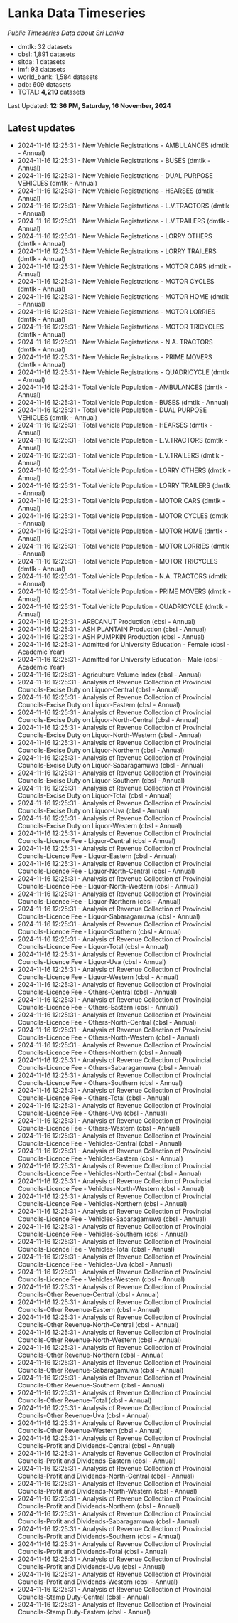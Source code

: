 # Lanka Data Timeseries
*Public Timeseries Data about Sri Lanka*

* dmtlk: 32 datasets
* cbsl: 1,891 datasets
* sltda: 1 datasets
* imf: 93 datasets
* world_bank: 1,584 datasets
* adb: 609 datasets
* TOTAL: **4,210** datasets

Last Updated: **12:36 PM, Saturday, 16 November, 2024**

## Latest updates

* 2024-11-16 12:25:31 - New Vehicle Registrations - AMBULANCES (dmtlk - Annual)
* 2024-11-16 12:25:31 - New Vehicle Registrations - BUSES (dmtlk - Annual)
* 2024-11-16 12:25:31 - New Vehicle Registrations - DUAL PURPOSE VEHICLES (dmtlk - Annual)
* 2024-11-16 12:25:31 - New Vehicle Registrations - HEARSES (dmtlk - Annual)
* 2024-11-16 12:25:31 - New Vehicle Registrations - L.V.TRACTORS (dmtlk - Annual)
* 2024-11-16 12:25:31 - New Vehicle Registrations - L.V.TRAILERS (dmtlk - Annual)
* 2024-11-16 12:25:31 - New Vehicle Registrations - LORRY OTHERS (dmtlk - Annual)
* 2024-11-16 12:25:31 - New Vehicle Registrations - LORRY TRAILERS (dmtlk - Annual)
* 2024-11-16 12:25:31 - New Vehicle Registrations - MOTOR CARS (dmtlk - Annual)
* 2024-11-16 12:25:31 - New Vehicle Registrations - MOTOR CYCLES (dmtlk - Annual)
* 2024-11-16 12:25:31 - New Vehicle Registrations - MOTOR HOME (dmtlk - Annual)
* 2024-11-16 12:25:31 - New Vehicle Registrations - MOTOR LORRIES (dmtlk - Annual)
* 2024-11-16 12:25:31 - New Vehicle Registrations - MOTOR TRICYCLES (dmtlk - Annual)
* 2024-11-16 12:25:31 - New Vehicle Registrations - N.A. TRACTORS (dmtlk - Annual)
* 2024-11-16 12:25:31 - New Vehicle Registrations - PRIME MOVERS (dmtlk - Annual)
* 2024-11-16 12:25:31 - New Vehicle Registrations - QUADRICYCLE (dmtlk - Annual)
* 2024-11-16 12:25:31 - Total Vehicle Population - AMBULANCES (dmtlk - Annual)
* 2024-11-16 12:25:31 - Total Vehicle Population - BUSES (dmtlk - Annual)
* 2024-11-16 12:25:31 - Total Vehicle Population - DUAL PURPOSE VEHICLES (dmtlk - Annual)
* 2024-11-16 12:25:31 - Total Vehicle Population - HEARSES (dmtlk - Annual)
* 2024-11-16 12:25:31 - Total Vehicle Population - L.V.TRACTORS (dmtlk - Annual)
* 2024-11-16 12:25:31 - Total Vehicle Population - L.V.TRAILERS (dmtlk - Annual)
* 2024-11-16 12:25:31 - Total Vehicle Population - LORRY OTHERS (dmtlk - Annual)
* 2024-11-16 12:25:31 - Total Vehicle Population - LORRY TRAILERS (dmtlk - Annual)
* 2024-11-16 12:25:31 - Total Vehicle Population - MOTOR CARS (dmtlk - Annual)
* 2024-11-16 12:25:31 - Total Vehicle Population - MOTOR CYCLES (dmtlk - Annual)
* 2024-11-16 12:25:31 - Total Vehicle Population - MOTOR HOME (dmtlk - Annual)
* 2024-11-16 12:25:31 - Total Vehicle Population - MOTOR LORRIES (dmtlk - Annual)
* 2024-11-16 12:25:31 - Total Vehicle Population - MOTOR TRICYCLES (dmtlk - Annual)
* 2024-11-16 12:25:31 - Total Vehicle Population - N.A. TRACTORS (dmtlk - Annual)
* 2024-11-16 12:25:31 - Total Vehicle Population - PRIME MOVERS (dmtlk - Annual)
* 2024-11-16 12:25:31 - Total Vehicle Population - QUADRICYCLE (dmtlk - Annual)
* 2024-11-16 12:25:31 - ARECANUT Production (cbsl - Annual)
* 2024-11-16 12:25:31 - ASH PLANTAIN Production (cbsl - Annual)
* 2024-11-16 12:25:31 - ASH PUMPKIN Production (cbsl - Annual)
* 2024-11-16 12:25:31 - Admitted for University Education - Female (cbsl - Academic Year)
* 2024-11-16 12:25:31 - Admitted for University Education - Male (cbsl - Academic Year)
* 2024-11-16 12:25:31 - Agriculture Volume Index (cbsl - Annual)
* 2024-11-16 12:25:31 - Analysis of Revenue Collection of Provincial Councils-Excise Duty on Liquor-Central (cbsl - Annual)
* 2024-11-16 12:25:31 - Analysis of Revenue Collection of Provincial Councils-Excise Duty on Liquor-Eastern (cbsl - Annual)
* 2024-11-16 12:25:31 - Analysis of Revenue Collection of Provincial Councils-Excise Duty on Liquor-North-Central (cbsl - Annual)
* 2024-11-16 12:25:31 - Analysis of Revenue Collection of Provincial Councils-Excise Duty on Liquor-North-Western (cbsl - Annual)
* 2024-11-16 12:25:31 - Analysis of Revenue Collection of Provincial Councils-Excise Duty on Liquor-Northern (cbsl - Annual)
* 2024-11-16 12:25:31 - Analysis of Revenue Collection of Provincial Councils-Excise Duty on Liquor-Sabaragamuwa (cbsl - Annual)
* 2024-11-16 12:25:31 - Analysis of Revenue Collection of Provincial Councils-Excise Duty on Liquor-Southern (cbsl - Annual)
* 2024-11-16 12:25:31 - Analysis of Revenue Collection of Provincial Councils-Excise Duty on Liquor-Total (cbsl - Annual)
* 2024-11-16 12:25:31 - Analysis of Revenue Collection of Provincial Councils-Excise Duty on Liquor-Uva (cbsl - Annual)
* 2024-11-16 12:25:31 - Analysis of Revenue Collection of Provincial Councils-Excise Duty on Liquor-Western (cbsl - Annual)
* 2024-11-16 12:25:31 - Analysis of Revenue Collection of Provincial Councils-Licence Fee - Liquor-Central (cbsl - Annual)
* 2024-11-16 12:25:31 - Analysis of Revenue Collection of Provincial Councils-Licence Fee - Liquor-Eastern (cbsl - Annual)
* 2024-11-16 12:25:31 - Analysis of Revenue Collection of Provincial Councils-Licence Fee - Liquor-North-Central (cbsl - Annual)
* 2024-11-16 12:25:31 - Analysis of Revenue Collection of Provincial Councils-Licence Fee - Liquor-North-Western (cbsl - Annual)
* 2024-11-16 12:25:31 - Analysis of Revenue Collection of Provincial Councils-Licence Fee - Liquor-Northern (cbsl - Annual)
* 2024-11-16 12:25:31 - Analysis of Revenue Collection of Provincial Councils-Licence Fee - Liquor-Sabaragamuwa (cbsl - Annual)
* 2024-11-16 12:25:31 - Analysis of Revenue Collection of Provincial Councils-Licence Fee - Liquor-Southern (cbsl - Annual)
* 2024-11-16 12:25:31 - Analysis of Revenue Collection of Provincial Councils-Licence Fee - Liquor-Total (cbsl - Annual)
* 2024-11-16 12:25:31 - Analysis of Revenue Collection of Provincial Councils-Licence Fee - Liquor-Uva (cbsl - Annual)
* 2024-11-16 12:25:31 - Analysis of Revenue Collection of Provincial Councils-Licence Fee - Liquor-Western (cbsl - Annual)
* 2024-11-16 12:25:31 - Analysis of Revenue Collection of Provincial Councils-Licence Fee - Others-Central (cbsl - Annual)
* 2024-11-16 12:25:31 - Analysis of Revenue Collection of Provincial Councils-Licence Fee - Others-Eastern (cbsl - Annual)
* 2024-11-16 12:25:31 - Analysis of Revenue Collection of Provincial Councils-Licence Fee - Others-North-Central (cbsl - Annual)
* 2024-11-16 12:25:31 - Analysis of Revenue Collection of Provincial Councils-Licence Fee - Others-North-Western (cbsl - Annual)
* 2024-11-16 12:25:31 - Analysis of Revenue Collection of Provincial Councils-Licence Fee - Others-Northern (cbsl - Annual)
* 2024-11-16 12:25:31 - Analysis of Revenue Collection of Provincial Councils-Licence Fee - Others-Sabaragamuwa (cbsl - Annual)
* 2024-11-16 12:25:31 - Analysis of Revenue Collection of Provincial Councils-Licence Fee - Others-Southern (cbsl - Annual)
* 2024-11-16 12:25:31 - Analysis of Revenue Collection of Provincial Councils-Licence Fee - Others-Total (cbsl - Annual)
* 2024-11-16 12:25:31 - Analysis of Revenue Collection of Provincial Councils-Licence Fee - Others-Uva (cbsl - Annual)
* 2024-11-16 12:25:31 - Analysis of Revenue Collection of Provincial Councils-Licence Fee - Others-Western (cbsl - Annual)
* 2024-11-16 12:25:31 - Analysis of Revenue Collection of Provincial Councils-Licence Fee - Vehicles-Central (cbsl - Annual)
* 2024-11-16 12:25:31 - Analysis of Revenue Collection of Provincial Councils-Licence Fee - Vehicles-Eastern (cbsl - Annual)
* 2024-11-16 12:25:31 - Analysis of Revenue Collection of Provincial Councils-Licence Fee - Vehicles-North-Central (cbsl - Annual)
* 2024-11-16 12:25:31 - Analysis of Revenue Collection of Provincial Councils-Licence Fee - Vehicles-North-Western (cbsl - Annual)
* 2024-11-16 12:25:31 - Analysis of Revenue Collection of Provincial Councils-Licence Fee - Vehicles-Northern (cbsl - Annual)
* 2024-11-16 12:25:31 - Analysis of Revenue Collection of Provincial Councils-Licence Fee - Vehicles-Sabaragamuwa (cbsl - Annual)
* 2024-11-16 12:25:31 - Analysis of Revenue Collection of Provincial Councils-Licence Fee - Vehicles-Southern (cbsl - Annual)
* 2024-11-16 12:25:31 - Analysis of Revenue Collection of Provincial Councils-Licence Fee - Vehicles-Total (cbsl - Annual)
* 2024-11-16 12:25:31 - Analysis of Revenue Collection of Provincial Councils-Licence Fee - Vehicles-Uva (cbsl - Annual)
* 2024-11-16 12:25:31 - Analysis of Revenue Collection of Provincial Councils-Licence Fee - Vehicles-Western (cbsl - Annual)
* 2024-11-16 12:25:31 - Analysis of Revenue Collection of Provincial Councils-Other Revenue-Central (cbsl - Annual)
* 2024-11-16 12:25:31 - Analysis of Revenue Collection of Provincial Councils-Other Revenue-Eastern (cbsl - Annual)
* 2024-11-16 12:25:31 - Analysis of Revenue Collection of Provincial Councils-Other Revenue-North-Central (cbsl - Annual)
* 2024-11-16 12:25:31 - Analysis of Revenue Collection of Provincial Councils-Other Revenue-North-Western (cbsl - Annual)
* 2024-11-16 12:25:31 - Analysis of Revenue Collection of Provincial Councils-Other Revenue-Northern (cbsl - Annual)
* 2024-11-16 12:25:31 - Analysis of Revenue Collection of Provincial Councils-Other Revenue-Sabaragamuwa (cbsl - Annual)
* 2024-11-16 12:25:31 - Analysis of Revenue Collection of Provincial Councils-Other Revenue-Southern (cbsl - Annual)
* 2024-11-16 12:25:31 - Analysis of Revenue Collection of Provincial Councils-Other Revenue-Total (cbsl - Annual)
* 2024-11-16 12:25:31 - Analysis of Revenue Collection of Provincial Councils-Other Revenue-Uva (cbsl - Annual)
* 2024-11-16 12:25:31 - Analysis of Revenue Collection of Provincial Councils-Other Revenue-Western (cbsl - Annual)
* 2024-11-16 12:25:31 - Analysis of Revenue Collection of Provincial Councils-Profit and Dividends-Central (cbsl - Annual)
* 2024-11-16 12:25:31 - Analysis of Revenue Collection of Provincial Councils-Profit and Dividends-Eastern (cbsl - Annual)
* 2024-11-16 12:25:31 - Analysis of Revenue Collection of Provincial Councils-Profit and Dividends-North-Central (cbsl - Annual)
* 2024-11-16 12:25:31 - Analysis of Revenue Collection of Provincial Councils-Profit and Dividends-North-Western (cbsl - Annual)
* 2024-11-16 12:25:31 - Analysis of Revenue Collection of Provincial Councils-Profit and Dividends-Northern (cbsl - Annual)
* 2024-11-16 12:25:31 - Analysis of Revenue Collection of Provincial Councils-Profit and Dividends-Sabaragamuwa (cbsl - Annual)
* 2024-11-16 12:25:31 - Analysis of Revenue Collection of Provincial Councils-Profit and Dividends-Southern (cbsl - Annual)
* 2024-11-16 12:25:31 - Analysis of Revenue Collection of Provincial Councils-Profit and Dividends-Total (cbsl - Annual)
* 2024-11-16 12:25:31 - Analysis of Revenue Collection of Provincial Councils-Profit and Dividends-Uva (cbsl - Annual)
* 2024-11-16 12:25:31 - Analysis of Revenue Collection of Provincial Councils-Profit and Dividends-Western (cbsl - Annual)
* 2024-11-16 12:25:31 - Analysis of Revenue Collection of Provincial Councils-Stamp Duty-Central (cbsl - Annual)
* 2024-11-16 12:25:31 - Analysis of Revenue Collection of Provincial Councils-Stamp Duty-Eastern (cbsl - Annual)